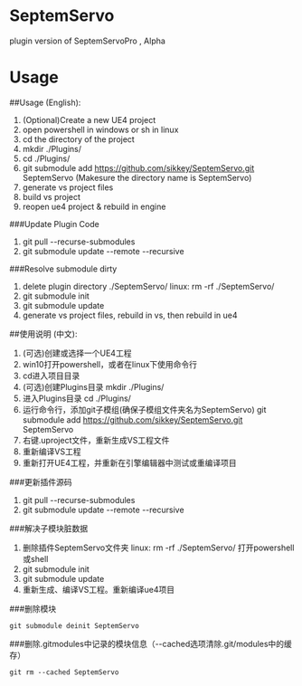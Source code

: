 # SeptemServo
plugin version of SeptemServoPro , Alpha

# Usage

##Usage (English):

1. (Optional)Create a new UE4 project
2. open powershell in windows or sh in linux
3. cd the directory of the project
4. mkdir ./Plugins/
5. cd ./Plugins/
6. git submodule add https://github.com/sikkey/SeptemServo.git SeptemServo
	(Makesure the directory name is SeptemServo)
7. generate vs project files
8. build vs project
9. reopen ue4 project & rebuild in engine

###Update Plugin Code

1. git pull --recurse-submodules
2. git submodule update --remote --recursive

###Resolve submodule dirty

1. delete plugin directory ./SeptemServo/
	linux: rm -rf ./SeptemServo/
2. git submodule init
3. git submodule update
4. generate vs project files, rebuild in vs, then rebuild in ue4


##使用说明 (中文):

1. (可选)创建或选择一个UE4工程
2. win10打开powershell，或者在linux下使用命令行
3. cd进入项目目录
4. (可选)创建Plugins目录	mkdir ./Plugins/
5. 进入Plugins目录	cd ./Plugins/
6. 运行命令行，添加git子模组(确保子模组文件夹名为SeptemServo)
	git submodule add https://github.com/sikkey/SeptemServo.git SeptemServo
7. 右键.uproject文件，重新生成VS工程文件
8. 重新编译VS工程
9. 重新打开UE4工程，并重新在引擎编辑器中测试或重编译项目

###更新插件源码

1. git pull --recurse-submodules
2. git submodule update --remote --recursive

###解决子模块脏数据

1. 删除插件SeptemServo文件夹
	linux: rm -rf ./SeptemServo/
打开powershell或shell
2. git submodule init
3. git submodule update
4. 重新生成、编译VS工程。重新编译ue4项目

###删除模块
```
git submodule deinit SeptemServo
```
###删除.gitmodules中记录的模块信息（--cached选项清除.git/modules中的缓存）
```
git rm --cached SeptemServo
```
